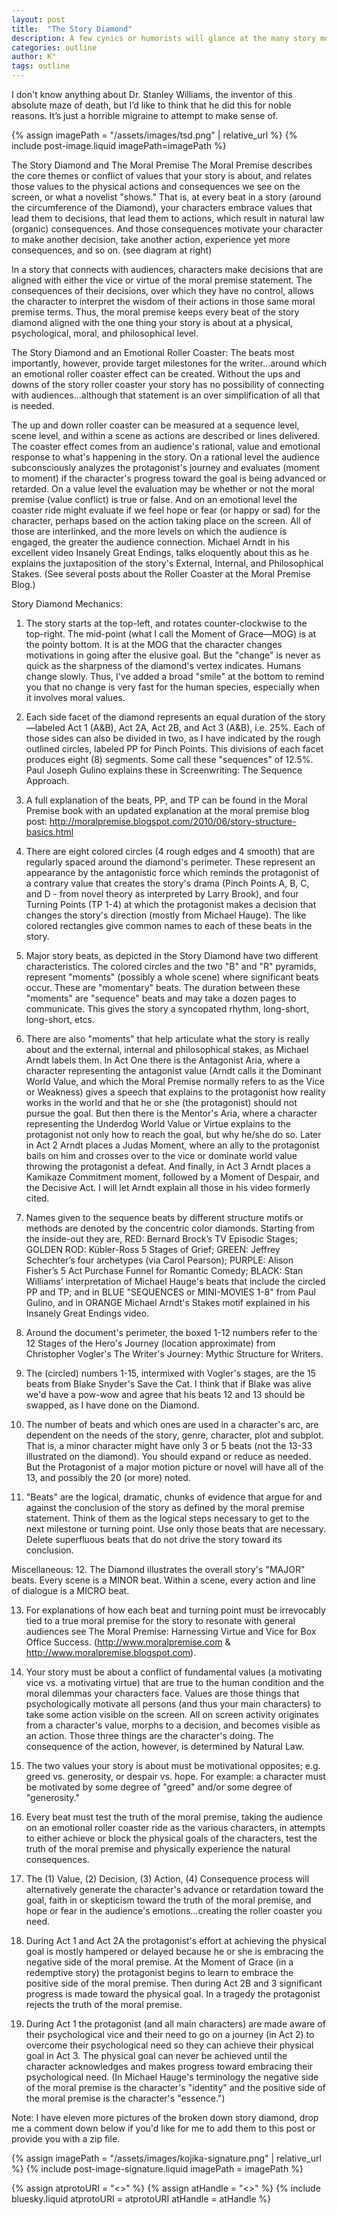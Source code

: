 ```yaml
---
layout: post
title:  "The Story Diamond"
description: A few cynics or humorists will glance at the many story motifs layered on top of one another, throw up their hands asking, "Why are you making it so complex?" I suppose that's like wanting to build a house, so you go to a lumber yard to buy the wood and they present you with fifty-seven varieties. You don't need but one kind to build the outer structure of your house—perhaps maple. But when you get to the window frames, maybe oak would look better. And perhaps the banisters would be nice in mahogany. The Story Diamond is like a lumber yard. Walk in, take a look around, and pick the motif or wood that works best for your particular story or for a specific beat. The Story Diamond should give you confidence that regardless of which one you pick, and at whatever beat you're at, you're still within the realm of telling a good story, because good stories follow the natural structure that forms the backbone of the Story Diamond.
categories: outline
author: K°
tags: outline
---
```


I don't know anything about Dr. Stanley Williams, the inventor of this absolute maze of death, but I’d like to think that he did this for noble reasons. It’s just a horrible migraine to attempt to make sense of.  

<div>
{% assign imagePath = "/assets/images/tsd.png" | relative_url %}
{% include post-image.liquid imagePath=imagePath %}
</div>

The Story Diamond and The Moral Premise
The Moral Premise describes the core themes or conflict of values that your story is about, and relates those values to the physical actions and consequences we see on the screen, or what a novelist "shows." That is, at every beat in a story (around the circumference of the Diamond), your characters embrace values that lead them to decisions, that lead them to actions, which result in natural law (organic) consequences. And those consequences motivate your character to make another decision, take another action, experience yet more consequences, and so on. (see diagram at right)

In a story that connects with audiences, characters make decisions that are aligned with either the vice or virtue of the moral premise
statement. The consequences of their decisions, over which they have no control, allows the character to interpret the wisdom of their actions in those same moral premise terms. Thus, the moral premise keeps every beat of the story diamond aligned with the one thing your story is about at a physical, psychological, moral, and philosophical level.

The Story Diamond and an Emotional Roller Coaster:
The beats most importantly, however, provide target milestones for the writer...around which an emotional roller coaster effect can be created. Without the ups and downs of the story roller coaster your story has no possibility of connecting with audiences...although that statement is an over simplification of all that is needed.

The up and down roller coaster can be measured at a sequence level, scene level, and within a scene as actions are described or lines delivered. The coaster effect comes from an audience's rational, value and emotional response to what's happening in the story. On a rational level the audience subconsciously analyzes the protagonist's journey and evaluates (moment to moment) if the character's progress toward the goal is being advanced or retarded. On a value level the evaluation may be whether or not the moral premise (value conflict) is true or false. And on an emotional level the coaster ride might evaluate if we feel hope or fear (or happy or sad) for the character, perhaps based on the action taking place on the screen. All of those are interlinked, and the more levels on which the audience is engaged, the greater the audience connection. Michael Arndt in his excellent video Insanely Great Endings, talks eloquently about this as he explains the juxtaposition of the story's External, Internal, and Philosophical Stakes. (See several posts about the Roller Coaster at the Moral Premise Blog.)

Story Diamond Mechanics:
1. The story starts at the top-left, and rotates counter-clockwise to the top-right. The mid-point (what I call the Moment of Grace—MOG) is at the pointy bottom. It is at the MOG that the character changes motivations in going after the elusive goal. But the "change" is never as quick as the sharpness of the diamond's vertex indicates. Humans change slowly. Thus, I've added a broad "smile" at the bottom to remind you that no change is very fast for the human species, especially when it involves moral values.

2. Each side facet of the diamond represents an equal duration of the story—labeled Act 1 (A&B), Act 2A, Act 2B, and Act 3 (A&B), i.e. 25%. Each of those sides can also be divided in two, as I have indicated by the rough outlined circles, labeled PP for Pinch Points. This divisions of each facet produces eight (8) segments. Some call these "sequences" of 12.5%. Paul Joseph Gulino explains these in Screenwriting: The Sequence Approach.

3. A full explanation of the beats, PP, and TP can be found in the Moral Premise book with an updated explanation at the moral premise blog post: http://moralpremise.blogspot.com/2010/06/story-structure-basics.html

4. There are eight colored circles (4 rough edges and 4 smooth) that are regularly spaced around the diamond's perimeter. These represent an appearance by the antagonistic force which reminds the protagonist of a contrary value that creates the story's drama (Pinch Points A, B, C, and D - from novel theory as interpreted by Larry Brook), and four Turning Points (TP 1-4) at which the protagonist makes a decision that changes the story's direction (mostly from Michael Hauge). The like colored rectangles give common names to each of these beats in the story.

5. Major story beats, as depicted in the Story Diamond have two different characteristics. The colored circles and the two "B" and "R" pyramids, represent "moments" (possibly a whole scene) where significant beats occur. These are "momentary" beats. The duration between these "moments" are "sequence" beats and may take a dozen pages to communicate. This gives the story a syncopated rhythm, long-short, long-short, etcs.

6. There are also "moments" that help articulate what the story is really about and the external, internal and philosophical stakes, as Michael Arndt labels them. In Act One there is the Antagonist Aria, where a character representing the antagonist value (Arndt calls it the Dominant World Value, and which the Moral Premise normally refers to as the Vice or Weakness) gives a speech that explains to the protagonist how reality works in the world and that he or she (the protagonist) should not pursue the goal. But then there is the Mentor's Aria, where a character representing the Underdog World Value or Virtue explains to the protagonist not only how to reach the goal, but why he/she do so. Later in Act 2 Arndt places a Judas Moment, where an ally to the protagonist bails on him and crosses over to the vice or dominate world value throwing the protagonist a defeat. And finally, in Act 3 Arndt places a Kamikaze Commitment moment, followed by a Moment of Despair, and the Decisive Act. I will let Arndt explain all those in his video formerly cited.

7. Names given to the sequence beats by different structure motifs or methods are denoted by the concentric color diamonds. Starting from the inside-out they are, RED: Bernard Brock’s TV Episodic Stages; GOLDEN ROD: Kübler-Ross 5 Stages of Grief; GREEN: Jeffrey Schechter’s four archetypes (via Carol Pearson); PURPLE: Alison Fisher’s 5 Act Purchase Funnel for Romantic Comedy; BLACK: Stan Williams' interpretation of Michael Hauge's beats that include the circled PP and TP; and in BLUE "SEQUENCES or MINI-MOVIES 1-8" from Paul Gulino, and in ORANGE Michael Arndt's Stakes motif explained in his Insanely Great Endings video.

8. Around the document's perimeter, the boxed 1-12 numbers refer to the 12 Stages of the Hero's Journey (location approximate) from Christopher Vogler's The Writer's Journey: Mythic Structure for Writers.

9. The (circled) numbers 1-15, intermixed with Vogler's stages, are the 15 beats from Blake Snyder's Save the Cat. I think that if Blake was alive we'd have a pow-wow and agree that his beats 12 and 13 should be swapped, as I have done on the Diamond.

10. The number of beats and which ones are used in a character's arc, are dependent on the needs of the story, genre, character, plot and subplot. That is, a minor character might have only 3 or 5 beats (not the 13-33 illustrated on the diamond). You should expand or reduce as needed. But the Protagonist of a major motion picture or novel will have all of the 13, and possibly the 20 (or more) noted.

11. "Beats" are the logical, dramatic, chunks of evidence that argue for and against the conclusion of the story as defined by the moral premise statement. Think of them as the logical steps necessary to get to the next milestone or turning point. Use only those beats that are necessary. Delete superfluous beats that do not drive the story toward its conclusion.

Miscellaneous:
12. The Diamond illustrates the overall story's "MAJOR" beats. Every scene is a MINOR beat. Within a scene, every action and line of dialogue is a MICRO beat.

13. For explanations of how each beat and turning point must be irrevocably tied to a true moral premise for the story to resonate with general audiences see The Moral Premise: Harnessing Virtue and Vice for Box Office Success. (http://www.moralpremise.com & http://www.moralpremise.blogspot.com).

14. Your story must be about a conflict of fundamental values (a motivating vice vs. a motivating virtue) that are true to the human condition and the moral dilemmas your characters face. Values are those things that psychologically motivate all persons (and thus your main characters) to take some action visible on the screen. All on screen activity originates from a character's value, morphs to a decision, and becomes visible as an action. Those three things are the character's doing. The consequence of the action, however, is determined by Natural Law.

15. The two values your story is about must be motivational opposites; e.g. greed vs. generosity, or despair vs. hope. For example: a character must be motivated by some degree of "greed" and/or some degree of "generosity."
16. Every beat must test the truth of the moral premise, taking the audience on an emotional roller coaster ride as the various characters, in attempts to either achieve or block the physical goals of the characters, test the truth of the moral premise and physically experience the natural consequences.

17. The (1) Value, (2) Decision, (3) Action, (4) Consequence process will alternatively generate the character's advance or retardation toward the goal, faith in or skepticism toward the truth of the moral premise, and hope or fear in the audience's emotions...creating the roller coaster you need.

18. During Act 1 and Act 2A the protagonist's effort at achieving the physical goal is mostly hampered or delayed because he or she is embracing the negative side of the moral premise. At the Moment of Grace (in a redemptive story) the protagonist begins to learn to embrace the positive side of the moral premise. Then during Act 2B and 3 significant progress is made toward the physical goal. In a tragedy the protagonist rejects the truth of the moral premise.

19. During Act 1 the protagonist (and all main characters) are made aware of their psychological vice and their need to go on a journey (in Act 2) to overcome their psychological need so they can achieve their physical goal in Act 3. The physical goal can never be achieved until the character acknowledges and makes progress toward embracing their psychological need. (In Michael Hauge's terminology the negative side of the moral premise is the character's "identity" and the positive side of the moral premise is the character's "essence.")

Note: I have eleven more pictures of the broken down story diamond, drop me a comment down below if you'd like for me to add them to this post or provide you with a zip file.

<!-- signature -->
{% assign imagePath = "/assets/images/kojika-signature.png" | relative_url %}
{% include post-image-signature.liquid imagePath = imagePath %}

<!-- comments -->
{% assign atprotoURI = "<<atprotoURI>>" %}
{% assign atHandle = "<<atHandle>>" %}
{% include bluesky.liquid atprotoURI = atprotoURI atHandle = atHandle %}